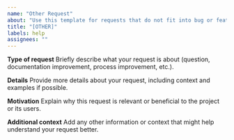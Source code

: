 ```yaml
---
name: "Other Request"
about: "Use this template for requests that do not fit into bug or feature categories"
title: "[OTHER]"
labels: help
assignees: ""
---
```


**Type of request**
Briefly describe what your request is about (question, documentation improvement, process improvement, etc.).

**Details**
Provide more details about your request, including context and examples if possible.

**Motivation**
Explain why this request is relevant or beneficial to the project or its users.

**Additional context**
Add any other information or context that might help understand your request better.

